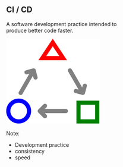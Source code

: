 ## CI / CD

A software development practice intended to<br>
produce better code faster. <!-- .element: style="padding-top:.05em" -->

![TDD](/img/ci-tdd-icon.svg) <!-- .element: style="box-shadow:none;border:0;background-color:inherit;height:4em;margin-bottom:-3em" -->

Note:
* Development practice
* consistency
* speed
